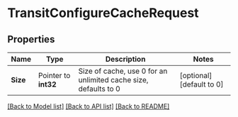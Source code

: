 # TransitConfigureCacheRequest


## Properties

Name | Type | Description | Notes
------------ | ------------- | ------------- | -------------
**Size** | Pointer to **int32** | Size of cache, use 0 for an unlimited cache size, defaults to 0 | [optional] [default to 0]





[[Back to Model list]](../README.md#documentation-for-models) [[Back to API list]](../README.md#documentation-for-api-endpoints) [[Back to README]](../README.md)


